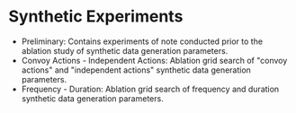 # Synthetic Experiments
* Preliminary: Contains experiments of note conducted prior to the ablation study of synthetic data generation parameters.
* Convoy Actions - Independent Actions: Ablation grid search of "convoy actions" and "independent actions" synthetic data generation parameters.
* Frequency - Duration: Ablation grid search of frequency and duration synthetic data generation parameters.

